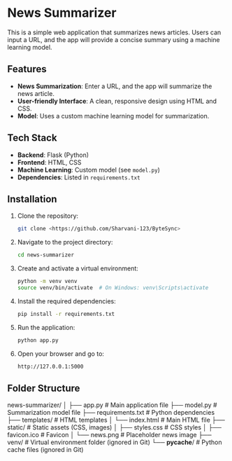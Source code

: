 # News Summarizer

This is a simple web application that summarizes news articles. Users can input a URL, and the app will provide a concise summary using a machine learning model.

## Features

- **News Summarization**: Enter a URL, and the app will summarize the news article.
- **User-friendly Interface**: A clean, responsive design using HTML and CSS.
- **Model**: Uses a custom machine learning model for summarization.

## Tech Stack

- **Backend**: Flask (Python)
- **Frontend**: HTML, CSS
- **Machine Learning**: Custom model (see `model.py`)
- **Dependencies**: Listed in `requirements.txt`


## Installation

1. Clone the repository:
   ```bash
   git clone <https://github.com/Sharvani-123/ByteSync>

2. Navigate to the project directory:
   ```bash
   cd news-summarizer
   
3. Create and activate a virtual environment:
   ```bash
   python -m venv venv
   source venv/bin/activate  # On Windows: venv\Scripts\activate
4. Install the required dependencies:
   ```bash
   pip install -r requirements.txt

5. Run the application:
   ```bash
   python app.py
6. Open your browser and go to:
   ```bash
   http://127.0.0.1:5000

## Folder Structure
news-summarizer/
│
├── app.py                  # Main application file
├── model.py                # Summarization model file
├── requirements.txt        # Python dependencies
├── templates/              # HTML templates
│   └── index.html          # Main HTML file
├── static/                 # Static assets (CSS, images)
│   ├── styles.css          # CSS styles
│   ├── favicon.ico         # Favicon
│   └── news.png            # Placeholder news image
├── venv/                   # Virtual environment folder (ignored in Git)
└── __pycache__/            # Python cache files (ignored in Git)

